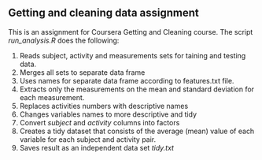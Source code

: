 ## Getting and cleaning data assignment
This is an assignment for Coursera Getting and Cleaning course. The script *run_analysis.R* does the following:

1. Reads subject, activity and measurements sets for taining and testing data.
2. Merges all sets to separate data frame 
3. Uses names for separate data frame according to features.txt file. 
4. Extracts only the measurements on the mean and standard deviation for each measurement.
5. Replaces activities numbers with descriptive names
6. Changes variables names to more descriptive and tidy
7. Convert *subject* and *activity* columns into factors
8. Creates a tidy dataset that consists of the average (mean) value of each variable for each subject and activity pair.
9. Saves result as an independent data set *tidy.txt*

